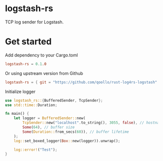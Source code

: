 # logstash-rs 

TCP log sender for Logstash. 

# Get started

Add dependency to your Cargo.toml
```toml
logstash-rs = 0.1.0
```

Or using upstream version from Github
```toml
logstash-rs = { git = "https://github.com/qoollo/rust-log4rs-logstash" }
```

Initialize logger
```rust
use logstash_rs::{BufferedSender, TcpSender};
use std::time::Duration;

fn main() {
    let logger = BufferedSender::new(
        TcpSender::new("localhost".to_string(), 3055, false), // hostname, port, use tls
        Some(64), // buffer size
        Some(Duration::from_secs(60)), // buffer lifetime
    );
    log::set_boxed_logger(Box::new(logger)).unwrap();

    log::error!("Test");
}
```